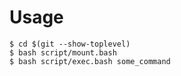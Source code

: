 # Usage

```
$ cd $(git --show-toplevel)
$ bash script/mount.bash
$ bash script/exec.bash some_command
```
